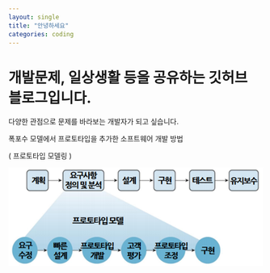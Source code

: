 ```yaml
---
layout: single
title: "안녕하세요"
categories: coding
---
```


# 개발문제, 일상생활 등을 공유하는 깃허브 블로그입니다.

다양한 관점으로 문제를 바라보는 개발자가 되고 싶습니다.

폭포수 모델에서 프로토타입을 추가한 소프트웨어 개발 방법 

( 프로토타입 모델링 )

![소프트웨어개발.png](../images/2023-05-11-fisrt/18e958e2d23290c13d7c11c2a71559eb57c3ca2c.png)
